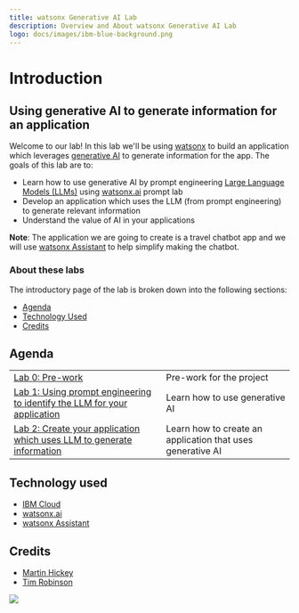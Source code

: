 ```yaml
---
title: watsonx Generative AI Lab
description: Overview and About watsonx Generative AI Lab
logo: docs/images/ibm-blue-background.png
---
```

# Introduction

## Using generative AI to generate information for an application

Welcome to our lab! In this lab we'll be using [watsonx](https://www.ibm.com/watsonx) to build an application which leverages [generative AI](https://developer.ibm.com/generative-ai-for-developers/?utm_medium=OSocial&utm_source=Event&utm_content=DEVWW&utm_term=watsonx&utm_id=watsonxevent) to generate information for the app. The goals of this lab are to:

* Learn how to use generative AI by prompt engineering [Large Language Models (LLMs)](https://en.wikipedia.org/wiki/Large_language_model) using [watsonx.ai](https://www.ibm.com/products/watsonx-ai) prompt lab
* Develop an application which uses the LLM (from prompt engineering) to generate relevant information
* Understand the value of AI in your applications

**Note**: The application we are going to create is a travel chatbot app and we will use [watsonx Assistant](https://www.ibm.com/products/watsonx-assistant?cm_sp=ibmdev-_-developer-tutorials-_-product) to help simplify making the chatbot.

### About these labs

The introductory page of the lab is broken down into the following sections:

* [Agenda](./#agenda)
* [Technology Used](./#technology-used)
* [Credits](./#credits)

## Agenda

|  |  |
| :--- | :--- |
| [Lab 0: Pre-work](pre-work/README.md) | Pre-work for the project |
| [Lab 1: Using prompt engineering to identify the LLM for your application](lab-1/README.md) | Learn how to use generative AI |
| [Lab 2: Create your application which uses LLM to generate information](lab-2/README.md) | Learn how to create an application that uses generative AI |

## Technology used

* [IBM Cloud](https://cloud.ibm.com)
* [watsonx.ai](https://www.ibm.com/products/watsonx-ai)
* [watsonx Assistant](https://www.ibm.com/products/watsonx-assistant?cm_sp=ibmdev-_-developer-tutorials-_-product)

## Credits

* [Martin Hickey](https://github.com/hickeyma)
* [Tim Robinson](https://github.com/timroster)

<img src="https://count.asgharlabs.io/count?p=/main_genai_page">
